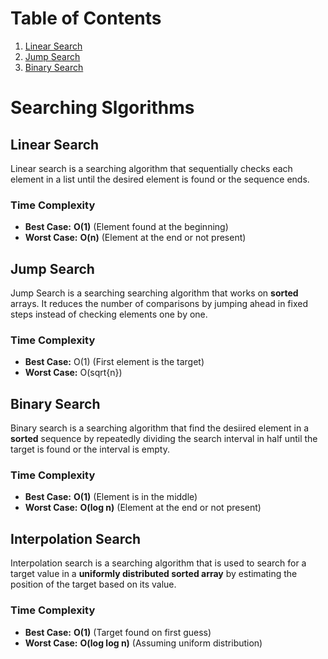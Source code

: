 # Table of Contents

1. [Linear Search](#linear-search)
2. [Jump Search](#jump-search)
3. [Binary Search](#binary-search)

# Searching Slgorithms

## Linear Search

Linear search is a searching algorithm that sequentially checks each element in a list until the desired element is found or the sequence ends.

### Time Complexity

-   **Best Case:** **O(1)** (Element found at the beginning)
-   **Worst Case:** **O(n)** (Element at the end or not present)

## Jump Search

Jump Search is a searching searching algorithm that works on **sorted** arrays. It reduces the number of comparisons by jumping ahead in fixed steps instead of checking elements one by one.

### Time Complexity

-   **Best Case:** O(1) (First element is the target)
-   **Worst Case:** O(sqrt{n})

## Binary Search

Binary search is a searching algorithm that find the desiired element in a **sorted** sequence by repeatedly dividing the search interval in half until the target is found or the interval is empty.

### Time Complexity

-   **Best Case:** **O(1)** (Element is in the middle)
-   **Worst Case:** **O(log n)** (Element at the end or not present)

## Interpolation Search

Interpolation search is a searching algorithm that is used to search for a target value in a **uniformly distributed sorted array** by estimating the position of the target based on its value.

### Time Complexity

-   **Best Case:** **O(1)** (Target found on first guess)
-   **Worst Case:** **O(log log n)** (Assuming uniform distribution)
